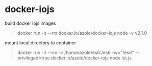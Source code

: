 # docker-iojs
build docker iojs images


> docker run -it --rm docker.io/azole/docker-iojs node -v
> v2.1.0

mount local directory to container 
> docker run -it --rm -v /home/azole/es6:/es6 -w="/es6" --privileged=true docker.io/azole/docker-iojs node let.js
